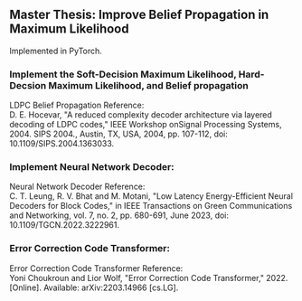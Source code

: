 ## Master Thesis: Improve Belief Propagation in Maximum Likelihood
Implemented in PyTorch.

### Implement the Soft-Decision Maximum Likelihood, Hard-Decsion Maximum Likelihood, and Belief propagation
LDPC Belief Propagation Reference: <br>
D. E. Hocevar, "A reduced complexity decoder architecture via layered decoding of LDPC codes," IEEE Workshop onSignal Processing Systems, 2004. SIPS 2004., Austin, TX, USA, 2004, pp. 107-112, doi: 10.1109/SIPS.2004.1363033.

### Implement Neural Network Decoder:
Neural Network Decoder Reference: <br>
C. T. Leung, R. V. Bhat and M. Motani, "Low Latency Energy-Efficient Neural Decoders for Block Codes," in IEEE Transactions on Green Communications and Networking, vol. 7, no. 2, pp. 680-691, June 2023, doi: 10.1109/TGCN.2022.3222961.

### Error Correction Code Transformer:
Error Correction Code Transformer Reference: <br>
Yoni Choukroun and Lior Wolf, "Error Correction Code Transformer," 2022. [Online]. Available: arXiv:2203.14966 [cs.LG].
